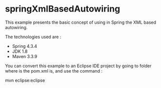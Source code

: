 # springXmlBasedAutowiring
This example presents the basic concept of using in Spring the XML based autowiring.

The technologies used are :
 - Spring 4.3.4
 - JDK 1.8
 - Maven 3.3.9

You can convert this example to an Eclipse IDE project by going to folder where is the pom.xml is, and use the command :

mvn eclipse:eclipse

